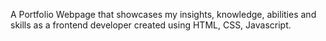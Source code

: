 A Portfolio Webpage that showcases my insights, knowledge, abilities and skills as a frontend developer created using HTML, CSS, Javascript.
